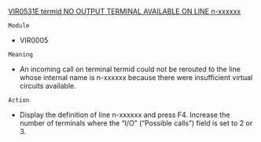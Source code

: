 [VIR0531E termid NO OUTPUT TERMINAL AVAILABLE ON LINE n-xxxxxx](https://virtel.readthedocs.io/en/latest/manuals/virtel/Virtel459MG/messages.html?highlight=VIR0531E#VIR0531E)

`Module`
- VIR0005

`Meaning`
- An incoming call on terminal termid could not be rerouted to the line whose internal name is n-xxxxxx because there were insufficient virtual circuits available.

`Action`
- Display the definition of line n-xxxxxx and press F4. Increase the number of terminals where the “I/O” (“Possible calls”) field is set to 2 or 3.
